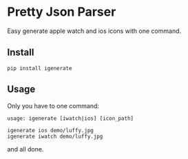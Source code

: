 # Pretty Json Parser
Easy generate apple watch and ios icons with one command.

## Install
```
pip install igenerate
```


## Usage
Only you have to one command:

```
usage: igenerate [iwatch|ios] [icon_path]

igenerate ios demo/luffy.jpg
igenerate iwatch demo/luffy.jpg

```
and all done.